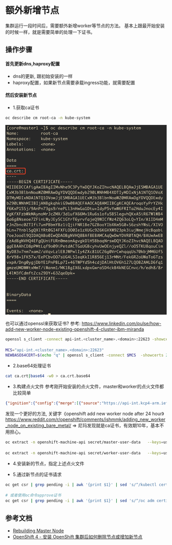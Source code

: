# 额外新增节点

集群运行一段时间后，需要额外新增worker等节点的方法。
基本上跟最开始安装的时候一样，就是需要简单的处理一下证书。

## 操作步骤

#### 首先更新dns,haproxy配置

* dns的更新, 跟初始安装的一样
* haproxy配置，如果新节点需要承载ingress功能，就需要配置

#### 然后安装新节点

* 1.获取ca证书

```bash
oc describe cm root-ca -n kube-system
```

![](2022-03-17-09-17-06.png)

也可以通过openssl来获取证书? 参考: https://www.linkedin.com/pulse/how-add-new-worker-node-existing-openshift-4-cluster-ibm-miranda
```bash
openssl s_client -connect api-int.<cluster_name>.<domain>:22623 -showcerts

MCS="api-int.<cluster_name>.<domain>:22623"
NEWBASE64CERT=$(echo "q" | openssl s_client -connect $MCS  -showcerts 2>/dev/null | awk '/-----BEGIN CERTIFICATE-----/,/-----END CERTIFICATE-----/' | base64 --wrap=0) && sed --regexp-extended --in-place=.backup "s%base64,[^,]+%base64,$NEWBASE64CERT\"%" /<path_to_worker.ign>/worker.ign
```

* 2.base64处理证书

```bash
cat ca.crt|base64 -w0 > ca.crt.base64
```

* 3.构建点火文件
  参考刚开始安装的点火文件，master和worker的点火文件都比较简单

```json
{"ignition":{"config":{"merge":[{"source":"https://api-int.kcp4-arm.iefcu.cn:22623/config/worker"}]},"security":{"tls":{"certificateAuthorities":[{"source":"data:text/plain;charset=utf-8;base64,<base64decodedcrt>"}]}},"version":"3.1.0″}}
```

发现一个更好的方法, 关键字《openshift add new worker node after 24 hour》
https://www.reddit.com/r/openshift/comments/ishmmk/adding_new_worker_node_on_existing_bare_metal/
=> 尼玛发现就是ca证书，有效期10年，基本不用担心。
```bash
oc extract -n openshift-machine-api secret/master-user-data   --keys=userData --to=- > master.ign

oc extract -n openshift-machine-api secret/worker-user-data   --keys=userData --to=- > worker.ign
```

* 4.安装新的节点，指定上述点火文件

* 5.通过新节点的证书请求

```bash
oc get csr | grep pending -i | awk '{print $1}' | sed 's/^/kubectl certificate approve /' | bash

# 或者使用oc命令approve证书
oc get csr | grep pending -i | awk '{print $1}' | sed 's/^/oc adm certificate approve /' | bash
```

## 参考文档

* [Rebuilding Master Node](https://myopenshiftblog.com/rebuilding-master-node/)
* [OpenShift 4 - 安装 OpenShift 集群后如何删除节点或增加新节点](https://blog.csdn.net/weixin_43902588/article/details/116941174)
